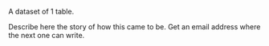A dataset of 1 table.

Describe here the story of how this came to be. Get an email address where the next one can write.

